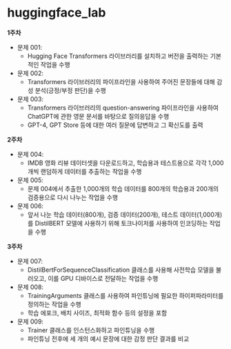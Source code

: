# huggingface_lab
**1주차** 
- 문제 001:
    - Hugging Face Transformers 라이브러리를 설치하고 버전을 출력하는 기본적인 작업을 수행
- 문제 002:
    - Transformers 라이브러리의 파이프라인을 사용하여 주어진 문장들에 대해 감성 분석(긍정/부정 판단)을 수행
- 문제 003:
    - Transformers 라이브러리의 question-answering 파이프라인을 사용하여 ChatGPT에 관한 영문 문서를 바탕으로 질의응답을 수행
    - GPT-4, GPT Store 등에 대한 여러 질문에 답변하고 그 확신도를 출력

**2주차** 
- 문제 004:
    - IMDB 영화 리뷰 데이터셋을 다운로드하고, 학습용과 테스트용으로 각각 1,000개씩 랜덤하게 데이터를 추출하는 작업을 수행
- 문제 005:
    - 문제 004에서 추출한 1,000개의 학습 데이터를 800개의 학습용과 200개의 검증용으로 다시 나누는 작업을 수행
- 문제 006:
    - 앞서 나눈 학습 데이터(800개), 검증 데이터(200개), 테스트 데이터(1,000개)를 DistilBERT 모델에 사용하기 위해 토크나이저를 사용하여 인코딩하는 작업을 수행

**3주차**
- 문제 007:
    - DistilBertForSequenceClassification 클래스를 사용해 사전학습 모델을 불러오고, 이를 GPU 디바이스로 전달하는 작업을 수행
- 문제 008:
    - TrainingArguments 클래스를 사용하여 파인튜닝에 필요한 하이퍼파라미터를 정의하는 작업을 수행
    - 학습 에포크, 배치 사이즈, 최적화 함수 등의 설정을 포함
- 문제 009:
    - Trainer 클래스를 인스턴스화하고 파인튜닝을 수행
    - 파인튜닝 전후에 세 개의 예시 문장에 대한 감정 판단 결과를 비교
